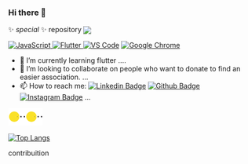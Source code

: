 ### Hi there 👋
✨ _special_ ✨ repository 
<img align="center" src="https://profile-counter.glitch.me/diegoemanuel/count.svg">
<div>
<a target="_blank" rel="noopener noreferrer" href="https://user-images.githubusercontent.com/1680157/87443764-4af82c80-c5cc-11ea-82c2-c368ee12cf6d.png"><img alt="JavaScript" title="JavaScript" src="https://user-images.githubusercontent.com/1680157/87443764-4af82c80-c5cc-11ea-82c2-c368ee12cf6d.png" height="24" style="max-width: 100%;">  <a target="_blank" rel="noopener noreferrer" href="https://user-images.githubusercontent.com/1680157/87443756-49c6ff80-c5cc-11ea-9052-ecd76bb5ce81.png"><img alt="Flutter" title="Flutter" src="https://user-images.githubusercontent.com/1680157/87443756-49c6ff80-c5cc-11ea-9052-ecd76bb5ce81.png" height="24" style="max-width: 100%;"> </a> </a> <a target="_blank" rel="noopener noreferrer" href="https://user-images.githubusercontent.com/1680157/87443751-492e6900-c5cc-11ea-9854-f82d4d921133.png"><img alt="VS Code" title="VS Code" src="https://user-images.githubusercontent.com/1680157/87443751-492e6900-c5cc-11ea-9854-f82d4d921133.png" height="24" style="max-width: 100%;"></a> <a target="_blank" rel="noopener noreferrer" href="https://user-images.githubusercontent.com/1680157/87443745-47fd3c00-c5cc-11ea-878f-44f34572775e.png"><img alt="Google Chrome" title="Google Chrome" src="https://user-images.githubusercontent.com/1680157/87443745-47fd3c00-c5cc-11ea-878f-44f34572775e.png" height="24" style="max-width: 100%;"></a> 
 

- 🌱 I’m currently learning flutter  ....
- 👯 I’m looking to collaborate on people who want to donate to find an easier association. ...
- 📫 How to reach me: 
[![Linkedin Badge](https://img.shields.io/badge/-Diego%20Emanuel-6633cc?style=flat-square&logo=Linkedin&logoColor=white&link=https://www.linkedin.com/in/diego-emanuel-69ab4a162/)](https://www.linkedin.com/in/diego-emanuel-69ab4a162/) 
[![Github Badge](https://img.shields.io/badge/-Diego%20Emanuel-6633cc?style=flat-square&logo=Github&logoColor=white&link=https://github.com/DiegoEmanuel/)](https://github.com/DiegoEmanuel/) 
[![Instagram Badge](https://img.shields.io/badge/-Diego%20Emanuel-6633cc?style=flat-square&logo=Instagram&logoColor=white&link=https://instagram.com/diego.efc/)](https://instagram.com/diego.efc/)  ...
</div>
<img src="https://raw.githubusercontent.com/Aniket965/Aniket965/master/pacman.svg?sanitize=true" width="35" height="35"><img src="https://raw.githubusercontent.com/Aniket965/Aniket965/master/pacman.svg?sanitize=true" width="35" height="35">

[![Top Langs](https://github-readme-stats.vercel.app/api/top-langs/?username=DiegoEmanuel&layout=compact&text_color=daf7dc&bg_color=151515)](https://github.com/DiegoEmanuel/github-readme-stats) 



contribuition
